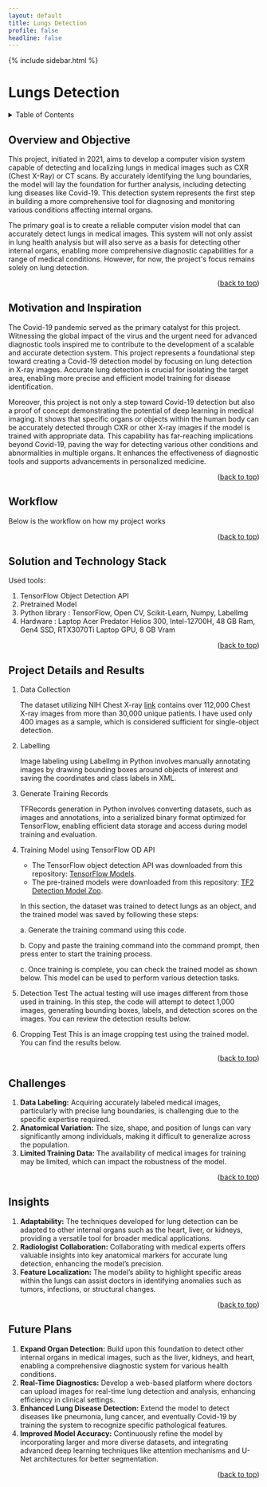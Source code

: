```yaml
---
layout: default
title: Lungs Detection
profile: false
headline: false
---
```


{% include sidebar.html %}

<a id="readme-top"></a>

# Lungs Detection

<!-- TABLE OF CONTENTS -->
<details>
  <summary>Table of Contents</summary>
  <ol>
    <li> <a href="#overview-and-objective">Overview and Objective</a></li>
    <li><a href="#motivation-and-inspiration">Motivation and Inspiration</a></li>
    <li><a href="#workflow">Workflow</a></li>
    <li><a href="#solution-and-technology-stack">Solution and Technology Stack</a></li>
    <li><a href="#project-details-and-results">Project Details and Results</a></li>
    <li><a href="#challenges">Challenges</a></li>
    <li><a href="#insights">Insights</a></li>
    <li><a href="#future-plans">Future Plans</a></li>
  </ol>
</details>

## Overview and Objective
This project, initiated in 2021, aims to develop a computer vision system capable of detecting and localizing lungs in medical images such as CXR (Chest X-Ray) or CT scans. By accurately identifying the lung boundaries, the model will lay the foundation for further analysis, including detecting lung diseases like Covid-19. This detection system represents the first step in building a more comprehensive tool for diagnosing and monitoring various conditions affecting internal organs.

The primary goal is to create a reliable computer vision model that can accurately detect lungs in medical images. This system will not only assist in lung health analysis but will also serve as a basis for detecting other internal organs, enabling more comprehensive diagnostic capabilities for a range of medical conditions. However, for now, the project's focus remains solely on lung detection.

<p align="right">(<a href="#readme-top">back to top</a>)</p>

## Motivation and Inspiration
The Covid-19 pandemic served as the primary catalyst for this project. Witnessing the global impact of the virus and the urgent need for advanced diagnostic tools inspired me to contribute to the development of a scalable and accurate detection system. This project represents a foundational step toward creating a Covid-19 detection model by focusing on lung detection in X-ray images. Accurate lung detection is crucial for isolating the target area, enabling more precise and efficient model training for disease identification.

Moreover, this project is not only a step toward Covid-19 detection but also a proof of concept demonstrating the potential of deep learning in medical imaging. It shows that specific organs or objects within the human body can be accurately detected through CXR or other X-ray images if the model is trained with appropriate data. This capability has far-reaching implications beyond Covid-19, paving the way for detecting various other conditions and abnormalities in multiple organs. It enhances the effectiveness of diagnostic tools and supports advancements in personalized medicine.

<p align="right">(<a href="#readme-top">back to top</a>)</p>

## Workflow
Below is the workflow on how my project works

<p align="right">(<a href="#readme-top">back to top</a>)</p>

## Solution and Technology Stack
Used tools:
1. TensorFlow Object Detection API
2. Pretrained Model
3. Python library : TensorFlow, Open CV, Scikit-Learn, Numpy, LabelImg
4. Hardware : Laptop Acer Predator Helios 300, Intel-12700H, 48 GB Ram, Gen4 SSD, RTX3070Ti Laptop GPU, 8 GB Vram

<p align="right">(<a href="#readme-top">back to top</a>)</p>

## Project Details and Results
1. Data Collection
   
   The dataset utilizing NIH Chest X-ray [link](https://www.kaggle.com/datasets/nih-chest-xrays/data) contains over 112,000 Chest X-ray images from more than 30,000 unique patients. I have used only 400 images as a sample, which is considered sufficient for single-object detection.

2. Labelling

   Image labeling using LabelImg in Python involves manually annotating images by drawing bounding boxes around objects of interest and saving the coordinates and class labels in XML.

3. Generate Training Records

   TFRecords generation in Python involves converting datasets, such as images and annotations, into a serialized binary format optimized for TensorFlow, enabling efficient data storage and access during model training and evaluation.

4. Training Model using TensorFlow OD API

   - The TensorFlow object detection API was downloaded from this repository: [TensorFlow Models](https://github.com/tensorflow/models/tree/master/research/object_detection).
   - The pre-trained models were downloaded from this repository: [TF2 Detection Model Zoo](https://github.com/tensorflow/models/blob/master/research/object_detection/g3doc/tf2_detection_zoo.md).

   In this section, the dataset was trained to detect lungs as an object, and the trained model was saved by following these steps:

    a. Generate the training command using this code.
   
    b. Copy and paste the training command into the command prompt, then press enter to start the training process.
   
    c. Once training is complete, you can check the trained model as shown below. This model can be used to perform various detection tasks.

9. Detection Test
The actual testing will use images different from those used in training. In this step, the code will attempt to detect 1,000 images, generating bounding boxes, labels, and detection scores on the images. You can review the detection results below.

11. Cropping Test
This is an image cropping test using the trained model. You can find the results below.

<p align="right">(<a href="#readme-top">back to top</a>)</p>

## Challenges
1. **Data Labeling:** Acquiring accurately labeled medical images, particularly with precise lung boundaries, is challenging due to the specific expertise required.
2. **Anatomical Variation:** The size, shape, and position of lungs can vary significantly among individuals, making it difficult to generalize across the population.
3. **Limited Training Data:** The availability of medical images for training may be limited, which can impact the robustness of the model.

<p align="right">(<a href="#readme-top">back to top</a>)</p>

## Insights
1. **Adaptability:** The techniques developed for lung detection can be adapted to other internal organs such as the heart, liver, or kidneys, providing a versatile tool for broader medical applications.
2. **Radiologist Collaboration:** Collaborating with medical experts offers valuable insights into key anatomical markers for accurate lung detection, enhancing the model’s precision.
3. **Feature Localization:** The model’s ability to highlight specific areas within the lungs can assist doctors in identifying anomalies such as tumors, infections, or structural changes.

<p align="right">(<a href="#readme-top">back to top</a>)</p>

## Future Plans
1. **Expand Organ Detection:** Build upon this foundation to detect other internal organs in medical images, such as the liver, kidneys, and heart, enabling a comprehensive diagnostic system for various health conditions.
2. **Real-Time Diagnostics:** Develop a web-based platform where doctors can upload images for real-time lung detection and analysis, enhancing efficiency in clinical settings.
3. **Enhanced Lung Disease Detection:** Extend the model to detect diseases like pneumonia, lung cancer, and eventually Covid-19 by training the system to recognize specific pathological features.
4. **Improved Model Accuracy:** Continuously refine the model by incorporating larger and more diverse datasets, and integrating advanced deep learning techniques like attention mechanisms and U-Net architectures for better segmentation.

<p align="right">(<a href="#readme-top">back to top</a>)</p>
